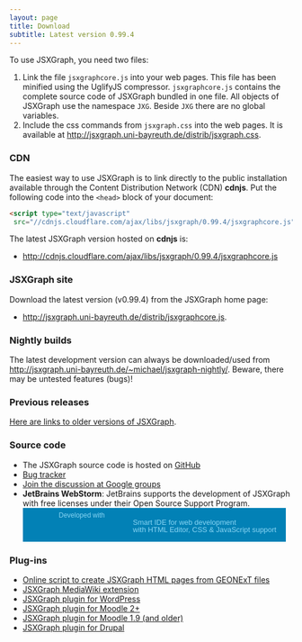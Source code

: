 ```yaml
---
layout: page
title: Download
subtitle: Latest version 0.99.4
---
```


To use JSXGraph, you need two files:

1. Link the file `jsxgraphcore.js` into your web pages. This file has been minified using the UglifyJS compressor. `jsxgraphcore.js` contains the complete source code of JSXGraph bundled in one file. All objects of JSXGraph use the namespace `JXG`. Beside `JXG` there are no global variables.
2. Include the css commands from `jsxgraph.css` into the web pages. It is available at <http://jsxgraph.uni-bayreuth.de/distrib/jsxgraph.css>.

### CDN

The easiest way to use JSXGraph is to link directly to the public installation available through the Content Distribution Network (CDN) **cdnjs**. Put the following code into the `<head>` block of your document:

```html
<script type="text/javascript"
 src="//cdnjs.cloudflare.com/ajax/libs/jsxgraph/0.99.4/jsxgraphcore.js"></script>
```

The latest JSXGraph version hosted on **cdnjs** is:

* <http://cdnjs.cloudflare.com/ajax/libs/jsxgraph/0.99.4/jsxgraphcore.js>

### JSXGraph site
Download the latest version (v0.99.4) from the JSXGraph home page:

* <http://jsxgraph.uni-bayreuth.de/distrib/jsxgraphcore.js>.

### Nightly builds

The latest development version can always be downloaded/used from <http://jsxgraph.uni-bayreuth.de/~michael/jsxgraph-nightly/>.
Beware, there may be untested features (bugs)!

### Previous releases

[Here are links to older versions of JSXGraph](previousreleases.html).

### Source code

* The JSXGraph source code is hosted on [GitHub](http://github.com/jsxgraph/jsxgraph)
* [Bug tracker](https://github.com/jsxgraph/jsxgraph/issues)
* [Join the discussion at Google groups](https://groups.google.com/forum/#!forum/jsxgraph)
* **JetBrains WebStorm**: JetBrains supports the development of JSXGraph with free licenses under their Open Source Support Program.
<a href="http://www.jetbrains.com/webstorm/" style="display:block; background:#0281b6 url(http://www.jetbrains.com/webstorm/documentation/webstorm_banners/webstorm1/webstorm468x60_turquoise.gif) no-repeat 10px 50%; border:solid 1px #0281b6; margin:0;padding:0;text-decoration:none;text-indent:0;letter-spacing:-0.001em; width:466px; height:58px" alt="Smart IDE for web development with HTML Editor, CSS & JavaScript support" title="Smart IDE for web development with HTML Editor, CSS & JavaScript support"><span style="margin: 5px 0 0 63px;padding: 0;float: left;font-size: 12px;cursor:pointer;  background-image:none;border:0;color: #88d5f4; font-family: trebuchet ms,arial,sans-serif;font-weight: normal;text-align:left;">Developed with</span><span style="margin:0 0 0 195px;padding:18px 0 2px 0; line-height:13px;font-size:13px;cursor:pointer;  background-image:none;border:0;display:block; width:265px; color: #88d5f4; font-family: trebuchet ms,arial,sans-serif;font-weight: normal;text-align:left;">Smart IDE for web development<br />with HTML Editor, CSS & JavaScript support</span></a>

### Plug-ins

* <a href="http://did.mat.uni-bayreuth.de/~matthias/jsxgraph/creator/" target="_blank">Online script to create JSXGraph HTML pages from GEONExT files</a>
* <a href="http://www.mediawiki.org/wiki/Extension:JSXGraph" target="_blank">JSXGraph MediaWiki extension</a>
* <a href="http://wordpress.org/extend/plugins/jsxgraph/" target="_blank">JSXGraph plugin for WordPress</a>
* <a href="/distrib/moodle/jsxgraph_moodle.zip" target="_blank">JSXGraph plugin for Moodle 2+</a>
* <a href="/distrib/moodle/jsxgraph_moodle_1.9.zip" target="_blank">JSXGraph plugin for Moodle 1.9 (and older)</a>
* [JSXGraph plugin for Drupal](http://drupal.org/project/jsxgraph)
